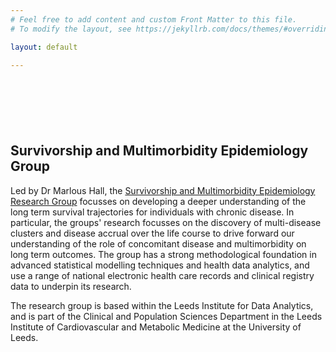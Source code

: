 ```yaml
---
# Feel free to add content and custom Front Matter to this file.
# To modify the layout, see https://jekyllrb.com/docs/themes/#overriding-theme-defaults

layout: default

---
```



<div style='margin-top:50px;margin-bottom:50px'>
<br>
</div>

## Survivorship and Multimorbidity Epidemiology Group

Led by Dr Marlous Hall, the [Survivorship and Multimorbidity Epidemiology Research Group](https://lida.leeds.ac.uk/research-projects/survivorship-and-multimorbidity-epidemiology/) focusses on developing a deeper understanding of the long term survival trajectories for individuals with chronic disease. In particular, the groups' research focusses on the discovery of multi-disease clusters and disease accrual over the life course to drive forward our understanding of the role of concomitant disease and multimorbidity on long term outcomes. The group has a strong methodological foundation in advanced statistical modelling techniques and health data analytics, and use a range of national electronic health care records and clinical registry data to underpin its research.

The research group is based within the Leeds Institute for Data Analytics, and is part of the Clinical and Population Sciences Department in the Leeds Institute of Cardiovascular and Metabolic Medicine at the University of Leeds.

